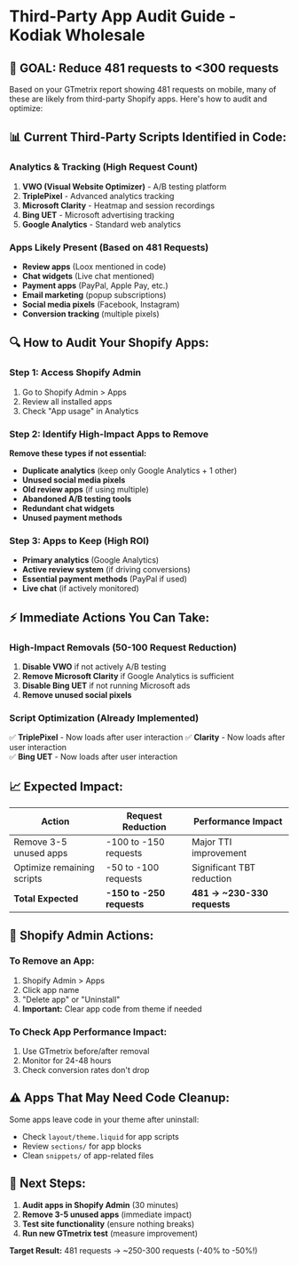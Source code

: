 # Third-Party App Audit Guide - Kodiak Wholesale

## 🎯 **GOAL: Reduce 481 requests to <300 requests**

Based on your GTmetrix report showing 481 requests on mobile, many of these are likely from third-party Shopify apps. Here's how to audit and optimize:

## 📊 **Current Third-Party Scripts Identified in Code:**

### **Analytics & Tracking (High Request Count)**
1. **VWO (Visual Website Optimizer)** - A/B testing platform
2. **TriplePixel** - Advanced analytics tracking  
3. **Microsoft Clarity** - Heatmap and session recordings
4. **Bing UET** - Microsoft advertising tracking
5. **Google Analytics** - Standard web analytics

### **Apps Likely Present (Based on 481 Requests)**
- **Review apps** (Loox mentioned in code)
- **Chat widgets** (Live chat mentioned)
- **Payment apps** (PayPal, Apple Pay, etc.)
- **Email marketing** (popup subscriptions)
- **Social media pixels** (Facebook, Instagram)
- **Conversion tracking** (multiple pixels)

## 🔍 **How to Audit Your Shopify Apps:**

### **Step 1: Access Shopify Admin**
1. Go to Shopify Admin > Apps
2. Review all installed apps
3. Check "App usage" in Analytics

### **Step 2: Identify High-Impact Apps to Remove**
**Remove these types if not essential:**
- **Duplicate analytics** (keep only Google Analytics + 1 other)
- **Unused social media pixels** 
- **Old review apps** (if using multiple)
- **Abandoned A/B testing tools**
- **Redundant chat widgets**
- **Unused payment methods**

### **Step 3: Apps to Keep (High ROI)**
- **Primary analytics** (Google Analytics)
- **Active review system** (if driving conversions)
- **Essential payment methods** (PayPal if used)
- **Live chat** (if actively monitored)

## ⚡ **Immediate Actions You Can Take:**

### **High-Impact Removals (50-100 Request Reduction)**
1. **Disable VWO** if not actively A/B testing
2. **Remove Microsoft Clarity** if Google Analytics is sufficient
3. **Disable Bing UET** if not running Microsoft ads
4. **Remove unused social pixels**

### **Script Optimization (Already Implemented)**
✅ **TriplePixel** - Now loads after user interaction
✅ **Clarity** - Now loads after user interaction  
✅ **Bing UET** - Now loads after user interaction

## 📈 **Expected Impact:**

| Action | Request Reduction | Performance Impact |
|--------|------------------|-------------------|
| Remove 3-5 unused apps | -100 to -150 requests | Major TTI improvement |
| Optimize remaining scripts | -50 to -100 requests | Significant TBT reduction |
| **Total Expected** | **-150 to -250 requests** | **481 → ~230-330 requests** |

## 🎯 **Shopify Admin Actions:**

### **To Remove an App:**
1. Shopify Admin > Apps
2. Click app name
3. "Delete app" or "Uninstall"
4. **Important:** Clear app code from theme if needed

### **To Check App Performance Impact:**
1. Use GTmetrix before/after removal
2. Monitor for 24-48 hours
3. Check conversion rates don't drop

## ⚠️ **Apps That May Need Code Cleanup:**

Some apps leave code in your theme after uninstall:
- Check `layout/theme.liquid` for app scripts
- Review `sections/` for app blocks
- Clean `snippets/` of app-related files

## 🚀 **Next Steps:**

1. **Audit apps in Shopify Admin** (30 minutes)
2. **Remove 3-5 unused apps** (immediate impact)
3. **Test site functionality** (ensure nothing breaks)
4. **Run new GTmetrix test** (measure improvement)

**Target Result:** 481 requests → ~250-300 requests (-40% to -50%!)
